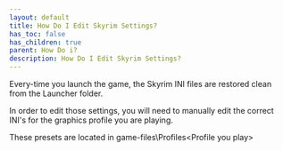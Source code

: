 ```yaml
---
layout: default
title: How Do I Edit Skyrim Settings?
has_toc: false
has_children: true
parent: How Do i?
description: How Do I Edit Skyrim Settings?
---
```


Every-time you launch the game, the Skyrim INI files are restored clean from the Launcher folder.

In order to edit those settings, you will need to manually edit the correct INI's for the graphics profile you are playing.

These presets are located in game-files\Profiles\<Profile you play>
